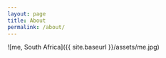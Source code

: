 ```yaml
---
layout: page
title: About
permalink: /about/
---
```


![me, South Africa]({{ site.baseurl }}/assets/me.jpg)
